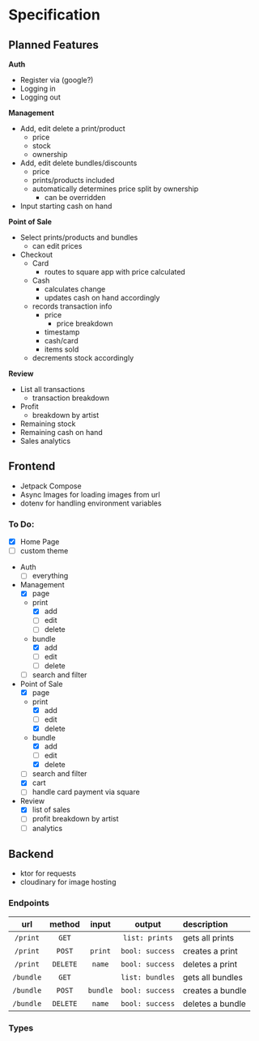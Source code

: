 # Specification

## Planned Features

**Auth**
- Register via (google?)
- Logging in
- Logging out

**Management**
- Add, edit delete a print/product
  - price
  - stock
  - ownership 
- Add, edit delete bundles/discounts
  - price
  - prints/products included
  - automatically determines price split by ownership
    - can be overridden
- Input starting cash on hand

**Point of Sale**
- Select prints/products and bundles
  - can edit prices
- Checkout
  - Card
    - routes to square app with price calculated
  - Cash
    - calculates change
    - updates cash on hand accordingly
  - records transaction info
    - price
      - price breakdown
    - timestamp
    - cash/card
    - items sold
  - decrements stock accordingly

**Review**
- List all transactions
  - transaction breakdown
- Profit
  - breakdown by artist
- Remaining stock
- Remaining cash on hand
- Sales analytics

## Frontend
- Jetpack Compose
- Async Images for loading images from url
- dotenv for handling environment variables

### To Do:
- [x] Home Page
- [ ] custom theme
- Auth
  - [ ] everything
- Management
  - [x] page
  - print
     - [x] add
     - [ ] edit
     - [ ] delete
  - bundle
    - [x] add
    - [ ] edit
    - [ ] delete
  - [ ] search and filter
- Point of Sale
  - [x] page
  - print
    - [x] add
    - [ ] edit
    - [x] delete
  - bundle
    - [x] add
    - [ ] edit
    - [x] delete
  - [ ] search and filter
  - [x] cart
  - [ ] handle card payment via square 
- Review
  - [x] list of sales
  - [ ] profit breakdown by artist
  - [ ] analytics

## Backend

 - ktor for requests
 - cloudinary for image hosting

### Endpoints

|     url     |   method   |   input    |       output       | description      |
|:-----------:|:----------:|:----------:|:------------------:|:-----------------|
| ``/print``  |  ``GET``   |            |  ``list: prints``  | gets all prints  |
| ``/print``  |  ``POST``  | ``print``  | ``bool: success``  | creates a print  | 
| ``/print``  | ``DELETE`` |  ``name``  | ``bool: success``  | deletes a print  |
| ``/bundle`` |  ``GET``   |            | ``list: bundles``  | gets all bundles |
| ``/bundle`` |  ``POST``  | ``bundle`` | ``bool: success``  | creates a bundle |
| ``/bundle`` | ``DELETE`` |  ``name``  | ``bool: success``  | deletes a bundle |




### Types
